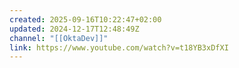 ```yaml
---
created: 2025-09-16T10:22:47+02:00
updated: 2024-12-17T12:48:49Z
channel: "[[OktaDev]]"
link: https://www.youtube.com/watch?v=t18YB3xDfXI
---
```

